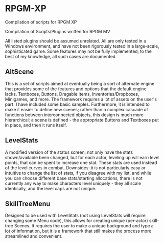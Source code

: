 # RPGM-XP
Compilation of scripts for RPGM XP

Compilation of Scripts/Plugins written for RPGM MV

All listed plugins should be assumed unrelated. All are only tested in a Windows environment, and have not been rigorously tested in a large-scale, sophisticated game. Some features may not be fully implemented; to the best of my knowledge, all such cases are documented.

AltScene
--------
This is a set of scripts aimed at eventually being a sort of alternate engine that provides some of the features and options that the default engine lacks. Textboxes, Buttons, Dragable items, Inventories/Dropboxes, Minigames, and more.
The framework requires a lot of assets on the user's part. I have included some basic samples.
Furthermore, it is intended to make it easier to define new scenes; rather than a complex cascade of functions between interconnected objects, this design is much more hierarchical; a scene is defined - the appropriate Buttons and Textboxes put in place, and then it runs itself.

LevelStats
----------
A modified version of the status screen; not only have the stats shown/available been changed, but for each actor, leveling up will earn level points, that can be spent to increase one stat. These stats are used instead of the level curves in combat. Downsides: it is not particularly easy or intuitive to change the list of stats, if you disagree with my list, and while you can choose different base stats/starting allocations, there is not currently any way to make characters level uniquely - they all scale identically, and the level caps are not unique.

SkillTreeMenu
-------------
Designed to be used with LevelStats (not using LevelStats will require changing some Menu code), this allows for creating unique (per-actor) skill-tree Scenes. It requires the user to make a unique background and type a lot of information, but it is a framework that still makes the process more streamlined and convenient.

